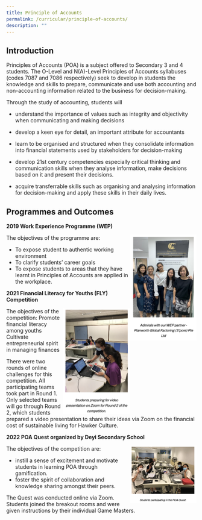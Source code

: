 ```yaml
---
title: Principle of Accounts
permalink: /curricular/principle-of-accounts/
description: ""
---
```

Introduction
------------

Principles of Accounts (POA) is a subject offered to Secondary 3 and 4 students. The O-Level and N(A)-Level Principles of Accounts syllabuses (codes 7087 and 7086 respectively) seek to develop in students the knowledge and skills to prepare, communicate and use both accounting and non-accounting information related to the business for decision-making.

  

Through the study of accounting, students will

*   understand the importance of values such as integrity and objectivity when communicating and making decisions

*   develop a keen eye for detail, an important attribute for accountants

*   learn to be organised and structured when they consolidate information into financial statements used by stakeholders for decision-making

*   develop 21st century competencies especially critical thinking and communication skills when they analyse information, make decisions based on it and present their decisions.

*   acquire transferrable skills such as organising and analysing information for decision-making and apply these skills in their daily lives.

Programmes and Outcomes
------------
**2019 Work Experience Programme (WEP)**

<img src="/images/poa.png" 
     style="width:35%;float:right">
		 
The objectives of the programme are:
* To expose student to authentic working environment
* To clarify students’ career goals
* To expose students to areas that they have learnt in Principles of Accounts are applied in the workplace.

**2021 Financial Literacy for Youths (FLY) Competition**

<img src="/images/poa3.png" 
     style="width:35%;float:right">
The objectives of the competition:
Promote financial literacy among youths
Cultivate entrepreneurial spirit in managing finances

There were two rounds of online challenges for this competition. All participating teams took part in Round 1. Only selected teams will go through Round 2, which students prepared a video presentation to share their ideas via Zoom on the financial cost of sustainable living for Hawker Culture.

**2022 POA Quest organized by Deyi Secondary School**

<img src="/images/poa4.png" 
     style="width:35%;float:right">

The objectives of the competition are:

*   instill a sense of excitement and motivate students in learning POA through gamification.
*   foster the spirit of collaboration and knowledge sharing amongst their peers.

  

The Quest was conducted online via Zoom.  
Students joined the breakout rooms and were given instructions by their individual Game Masters.